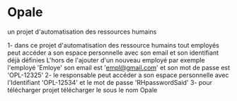 # Opale
un projet d'automatisation des ressources humains   

 
1- dans ce projet d'automatisation des ressource humains tout employés peut accéder a son espace personnelle avec son email et son identifiant déjà définies
    L'hors de l'ajouter d'un nouveau employé
    par exemple l'employé 'Emloye'    son email est 'empl@gmail.com' et son mot de passe est 'OPL-12325'
2- le responsable peut accéder a son espace personnelle avec l'Identifiant 'OPL-12534' et le mot de passe 'RHpasswordSaid'
3- pour télécharger projet télécharger le sous le nom Opale
